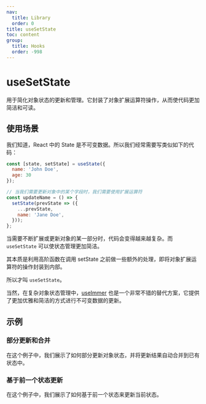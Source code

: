 ```yaml
---
nav:
  title: Library
  order: 0
title: useSetState
toc: content
group:
  title: Hooks
  order: -998
---
```


# useSetState

用于简化对象状态的更新和管理。它封装了对象扩展运算符操作，从而使代码更加简洁和可读。

## 使用场景

我们知道，React 中的 State 是不可变数据。所以我们经常需要写类似如下的代码：

```js
const [state, setState] = useState({
  name: 'John Doe',
  age: 30
});

// 当我们需要更新对象中的某个字段时，我们需要使用扩展运算符
const updateName = () => {
  setState(prevState => ({
    ...prevState,
    name: 'Jane Doe',
  }));
};
```

当需要不断扩展或更新对象的某一部分时，代码会变得越来越复杂。而 `useSetState` 可以使状态管理更加简洁。

其本质是利用高阶函数在调用 setState 之前做一些额外的处理，即将对象扩展运算符的操作封装到内部。

所以才叫 `useSetState`。

当然，在复杂对象状态管理中，[useImmer](https://github.com/immerjs/use-immer) 也是一个非常不错的替代方案，它提供了更加优雅和简洁的方式进行不可变数据的更新。

## 示例

### 部分更新和合并

在这个例子中，我们展示了如何部分更新对象状态，并将更新结果自动合并到已有状态中。

<code src="./usage/demo1.tsx"></code>

### 基于前一个状态更新

在这个例子中，我们展示了如何基于前一个状态来更新当前状态。

<code src="./usage/demo2.tsx"></code>

